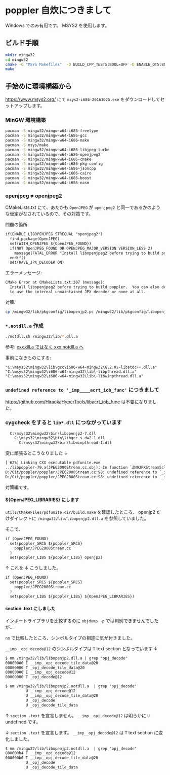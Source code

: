 # poppler 自炊につきまして

Windows でのみ有用です。
MSYS2 を使用します。

## ビルド手順

```sh
mkdir mingw32
cd mingw32
cmake -G "MSYS Makefiles"  -D BUILD_CPP_TESTS:BOOL=OFF -D ENABLE_QT5:BOOL=OFF -D ENABLE_GLIB:BOOL=OFF -D ENABLE_ZLIB_UNCOMPRESS:BOOL=ON ..
make
```

## 手始めに環境構築から

https://www.msys2.org/ にて `msys2-i686-20161025.exe` をダウンロードしてセットアップします。

### MinGW 環境構築

```sh
pacman -S mingw32/mingw-w64-i686-freetype
pacman -S mingw32/mingw-w64-i686-gcc
pacman -S mingw32/mingw-w64-i686-make
pacman -S msys/make
pacman -S mingw32/mingw-w64-i686-libjpeg-turbo
pacman -S mingw32/mingw-w64-i686-openjpeg2
pacman -S mingw32/mingw-w64-i686-cmake
pacman -S mingw32/mingw-w64-i686-pkg-config
pacman -S mingw32/mingw-w64-i686-jsoncpp
pacman -S mingw32/mingw-w64-i686-cairo
pacman -S mingw32/mingw-w64-i686-boost
pacman -S mingw32/mingw-w64-i686-nasm
```

### openjpeg ≠ openjpeg2

CMakeLists.txt にて、あたかも `OpenJPEG` が `openjpeg2` と同一であるかのような仮定がなされているので、その対策です。

問題の箇所:

```txt
if(ENABLE_LIBOPENJPEG STREQUAL "openjpeg2")
  find_package(OpenJPEG)
  set(WITH_OPENJPEG ${OpenJPEG_FOUND})
  if(NOT OpenJPEG_FOUND OR OPENJPEG_MAJOR_VERSION VERSION_LESS 2)
    message(FATAL_ERROR "Install libopenjpeg2 before trying to build poppler. You can also decide to use the internal unmaintained JPX decoder or none at all.")
  endif()
  set(HAVE_JPX_DECODER ON)
```

エラーメッセージ:

```txt
CMake Error at CMakeLists.txt:207 (message):
  Install libopenjpeg2 before trying to build poppler.  You can also decide
  to use the internal unmaintained JPX decoder or none at all.
```

対策:

```sh
cp /mingw32/lib/pkgconfig/libopenjp2.pc /mingw32/lib/pkgconfig/libopenjpeg.pc
```

### `*.notdll.a` 作成

```sh
./notdll.sh /mingw32/lib/*.dll.a
```

参考: [xxx.dll.a ではなく xxx.notdll.a へ](http://dd-kaihatsu-room.blogspot.jp/2018/04/xxxdlla-xxxnotdlla.html)

事前になきものにする:
```
"C:\msys32\mingw32\lib\gcc\i686-w64-mingw32\6.2.0\-libstdc++.dll.a"
"C:\msys32\mingw32\i686-w64-mingw32\lib\-libpthread.dll.a" 
"C:\msys32\mingw32\i686-w64-mingw32\lib\-libwinpthread.dll.a"
```

### `undefined reference to '_imp____acrt_iob_func'` につきまして

<s>https://github.com/HiraokaHyperTools/libacrt_iob_func</s> は不要になりました。

### cygcheck をすると `lib*.dll` につながっています

```txt
  C:\msys32\mingw32\bin\libopenjp2-7.dll
    C:\msys32\mingw32\bin\libgcc_s_dw2-1.dll
      C:\msys32\mingw32\bin\libwinpthread-1.dll
```

変に頑張るとこうなりました ↓

```txt
[ 62%] Linking CXX executable pdfunite.exe
../libpoppler-79.a(JPEG2000Stream.cc.obj): In function `ZN9JPXStream5closeEv':
D:/Git/poppler/poppler/JPEG2000Stream.cc:98: undefined reference to `_imp__opj_image_destroy@4'
D:/Git/poppler/poppler/JPEG2000Stream.cc:98: undefined reference to `_imp__opj_image_destroy@4'
```

対策編です。

#### ${OpenJPEG_LIBRARIES} にします

`utils/CMakeFiles/pdfunite.dir/build.make` を確認したところ、
openjp2 だけダイレクトに `/mingw32/lib/libopenjp2.dll.a` を参照していました。

そこで、

```txt
if (OpenJPEG_FOUND)
  set(poppler_SRCS ${poppler_SRCS}
    poppler/JPEG2000Stream.cc
  )
  set(poppler_LIBS ${poppler_LIBS} openjp2)
```

↑ これを ↓ こうしました。

```txt
if (OpenJPEG_FOUND)
  set(poppler_SRCS ${poppler_SRCS}
    poppler/JPEG2000Stream.cc
  )
  set(poppler_LIBS ${poppler_LIBS} ${OpenJPEG_LIBRARIES})
```

#### section .text にしました

インポートライブラリを比較するのに `objdump -p` では判別できませんでしたが…

`nm` で比較したところ、シンボルタイプの相違に気が付きました。

`__imp__opj_decode@12` のシンボルタイプは `T` text section となっています ↓

```txt
$ nm /mingw32/lib/libopenjp2.dll.a | grep "opj_decode"
00000000 I __imp__opj_decode_tile_data@20
00000000 T _opj_decode_tile_data@20
00000000 I __imp__opj_decode@12
00000000 T _opj_decode@12
```

```txt
$ nm /mingw32/lib/libopenjp2.notdll.a  | grep "opj_decode"
         U __imp__opj_decode@12
         U __imp__opj_decode_tile_data@20
         U _opj_decode
         U _opj_decode_tile_data
```

↑ `section .text` を宣言しません。 `__imp__opj_decode@12` は明らかに `U` undefined です。

↓ `section .text` を宣言します。 `__imp__opj_decode@12` は `T` text section に変化しました。

```txt
$ nm /mingw32/lib/libopenjp2.notdll.a  | grep "opj_decode"
000000b4 T __imp__opj_decode@12
000000b0 T __imp__opj_decode_tile_data@20
         U _opj_decode
         U _opj_decode_tile_data
```
